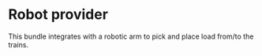 # Robot provider

This bundle integrates with a robotic arm to pick and place load from/to the trains.

